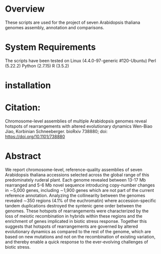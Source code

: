 # Overview
These scripts are used for the project of seven Arabidopsis thaliana genomes assembly, annotation and comparisons.


# System Requirements
The scripts have been tested on Linux (4.4.0-97-generic #120-Ubuntu)
Perl (5.22.2)
Python (2.7.15)
R (3.5.2)

# installation



# Citation:
Chromosome-level assemblies of multiple Arabidopsis genomes reveal hotspots of rearrangements with altered evolutionary dynamics
Wen-Biao Jiao, Korbinian Schneeberger. bioRxiv 738880; doi: https://doi.org/10.1101/738880

# Abstract
We report chromosome-level, reference-quality assemblies of seven Arabidopsis thaliana accessions selected across the global range of this predominately ruderal plant. Each genome revealed between 13-17 Mb rearranged and 5-6 Mb novel sequence introducing copy-number changes in ∼5,000 genes, including ∼1,900 genes which are not part of the current reference annotation. Analyzing the collinearity between the genomes revealed ∼350 regions (4.1% of the euchromatin) where accession-specific tandem duplications destroyed the syntenic gene order between the genomes. These hotspots of rearrangements were characterized by the loss of meiotic recombination in hybrids within these regions and the enrichment of genes implicated in biotic stress response. Together this suggests that hotspots of rearrangements are governed by altered evolutionary dynamics as compared to the rest of the genome, which are based on new mutations and not on the recombination of existing variation, and thereby enable a quick response to the ever-evolving challenges of biotic stress.
